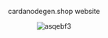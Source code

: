 <div align="center">

cardanodegen.shop website

![asqebf3](https://github.com/user-attachments/assets/055d6355-e0f5-4ca5-99d6-9a31c85f8aba)

</div>

